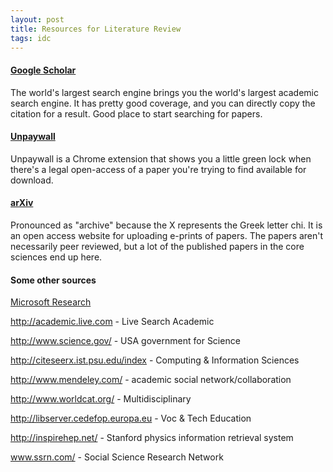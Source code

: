 ```yaml
---
layout: post
title: Resources for Literature Review
tags: idc
---
```


#### [Google Scholar](https://scholar.google.com/)
The world's largest search engine brings you the world's largest academic search engine. It has pretty good coverage, and you can directly copy the citation for a result. Good place to start searching for papers.

#### [Unpaywall](https://unpaywall.org/)
Unpaywall is a Chrome extension that shows you a little green lock when there's a legal open-access of a paper you're trying to find available for download.

#### [arXiv](https://arxiv.org/)
Pronounced as "archive" because the X represents the Greek letter chi. It is an open access website for uploading e-prints of papers. The papers aren't necessarily peer reviewed, but a lot of the published papers in the core sciences end up here.


#### Some other sources

[Microsoft Research](https://www.microsoft.com/en-us/research/)

http://academic.live.com - Live Search Academic

http://www.science.gov/ - USA government for Science

http://citeseerx.ist.psu.edu/index - Computing & Information Sciences

http://www.mendeley.com/ - academic social network/collaboration

http://www.worldcat.org/ - Multidisciplinary

http://libserver.cedefop.europa.eu - Voc & Tech Education

http://inspirehep.net/ - Stanford physics information retrieval system

www.ssrn.com/ - Social Science Research Network
